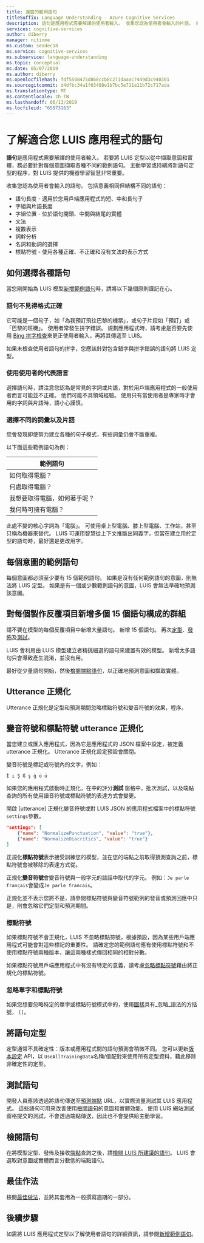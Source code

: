 ```yaml
---
title: 適當的範例語句
titleSuffix: Language Understanding - Azure Cognitive Services
description: 語句是應用程式需要解譯的使用者輸入。 收集您認為使用者會輸入的片語。 納入意義相同但以不同單字長度和單字位置建構的語句。
services: cognitive-services
author: diberry
manager: nitinme
ms.custom: seodec18
ms.service: cognitive-services
ms.subservice: language-understanding
ms.topic: conceptual
ms.date: 05/07/2019
ms.author: diberry
ms.openlocfilehash: fdf5508475d868ccb8c271daaac7449d3c940301
ms.sourcegitcommit: d4dfbc34a1f03488e1b7bc5e711a11b72c717ada
ms.translationtype: MT
ms.contentlocale: zh-TW
ms.lasthandoff: 06/13/2019
ms.locfileid: "65073163"
---
```

# <a name="understand-what-good-utterances-are-for-your-luis-app"></a>了解適合您 LUIS 應用程式的語句

**語句**是應用程式需要解譯的使用者輸入。 若要將 LUIS 定型以從中擷取意圖和實體，務必要針對每個意圖擷取各種不同的範例語句。 主動學習或持續將新語句定型的程序，對 LUIS 提供的機器學習智慧非常重要。

收集您認為使用者會輸入的語句。 包括意義相同但結構不同的語句：

* 語句長度 - 適用於您用戶端應用程式的短、中和長句子
* 字組與片語長度 
* 字組位置 - 位於語句開頭、中間與結尾的實體
* 文法 
* 複數表示
* 詞幹分析
* 名詞和動詞的選擇
* 標點符號 - 使用各種正確、不正確和沒有文法的表示方式

## <a name="how-to-choose-varied-utterances"></a>如何選擇各種語句

當您剛開始為 LUIS 模型[新增範例語句](luis-how-to-add-example-utterances.md)時，請將以下幾個原則謹記在心。

### <a name="utterances-arent-always-well-formed"></a>語句不見得格式正確

它可能是一個句子，如「為我預訂飛往巴黎的機票」，或句子片段如「預訂」或「巴黎的班機」。  使用者常發生拼字錯誤。 規劃應用程式時，請考慮是否要先使用 [Bing 拼字檢查](luis-tutorial-bing-spellcheck.md)來更正使用者輸入，再將其傳遞至 LUIS。 

如果未檢查使用者語句的拼字，您應該針對包含錯字與拼字錯誤的語句將 LUIS 定型。

### <a name="use-the-representative-language-of-the-user"></a>使用使用者的代表語言

選擇語句時，請注意您認為是常見的字詞或片語，對於用戶端應用程式的一般使用者而言可能並不正確。 他們可能不具領域經驗。 使用只有當使用者是專家時才會用的字詞與片語時，請小心謹慎。

### <a name="choose-varied-terminology-as-well-as-phrasing"></a>選擇不同的詞彙以及片語

您會發現即使努力建立各種的句子模式，有些詞彙仍會不斷重複。

以下面這些範例語句為例：

|範例語句|
|--|
|如何取得電腦？|
|何處取得電腦？|
|我想要取得電腦，如何著手呢？|
|我何時可擁有電腦？| 

此處不變的核心字詞為「電腦」。 可使用桌上型電腦、膝上型電腦、工作站，甚至只稱為機器來替代。 LUIS 可運用智慧從上下文推斷出同義字，但當在建立用於定型的語句時，最好還是更改用字。

## <a name="example-utterances-in-each-intent"></a>每個意圖的範例語句

每個意圖都必須至少要有 15 個範例語句。 如果是沒有任何範例語句的意圖，則無法將 LUIS 定型。 如果是有一個或少數範例語句的意圖，LUIS 會無法準確地預測該意圖。 

## <a name="add-small-groups-of-15-utterances-for-each-authoring-iteration"></a>對每個製作反覆項目新增多個 15 個語句構成的群組

請不要在模型的每個反覆項目中新增大量語句。 新增 15 個語句。 再次[定型](luis-how-to-train.md)、[發佈](luis-how-to-publish-app.md)及[測試](luis-interactive-test.md)。  

LUIS 會利用由 LUIS 模型建立者精挑細選的語句來建置有效的模型。 新增太多語句只會導致產生混淆，並沒有用。  

最好從少量語句開始，然後[檢閱端點語句](luis-how-to-review-endpoint-utterances.md)，以正確地預測意圖和擷取實體。

## <a name="utterance-normalization"></a>Utterance 正規化

Utterance 正規化是定型和預測期間忽略標點符號和變音符號的效果，程序。

## <a name="utterance-normalization-for-diacritics-and-punctuation"></a>變音符號和標點符號 utterance 正規化

當您建立或匯入應用程式，因為它是應用程式的 JSON 檔案中設定，被定義 utterance 正規化。 Utterance 正規化設定預設會關閉。 

變音符號是標記或符號內的文字，例如： 

```
İ ı Ş Ğ ş ğ ö ü
```

如果您的應用程式啟動時正規化，在中的評分**測試** 窗格中，批次測試，以及端點查詢的所有使用讀音符號或標點符號的表達方式會變更。

開啟 [utterance] 正規化變音符號或對 LUIS JSON 的應用程式檔案中的標點符號`settings`參數。

```JSON
"settings": [
    {"name": "NormalizePunctuation", "value": "true"},
    {"name": "NormalizeDiacritics", "value": "true"}
] 
```

正規化**標點符號**表示接受訓練您的模型，並在您的端點之前取得預測查詢之前，標點符號會被移除的表達方式從。 

正規化**變音符號**會變音符號與一般字元的談話中取代的字元。 例如：`Je parle français`會變成`Je parle francais`。 

正規化並不表示您將不是，請參閱標點符號與變音符號範例的發音或預測回應中只是，則會忽略它們定型和預測期間。


### <a name="punctuation-marks"></a>標點符號

如果標點符號不會正規化，LUIS 不忽略標點符號，根據預設，因為某些用戶端應用程式可能會對這些標記的重要性。 請確定您的範例語句應有使用標點符號和不使用標點符號兩種版本，讓這兩種樣式傳回相同的相對分數。 

如果標點符號用戶端應用程式中有沒有特定的意義，請考慮[忽略標點符號](#utterance-normalization)藉由將正規化的標點符號。 

### <a name="ignoring-words-and-punctuation"></a>忽略單字和標點符號

如果您想要忽略特定的單字或標點符號模式中的，使用[圖樣](luis-concept-patterns.md#pattern-syntax)具有_忽略_語法的方括號， `[]`。 

## <a name="training-utterances"></a>將語句定型

定型通常不具確定性：版本或應用程式間的語句預測會稍微不同。 您可以更新[版本設定](https://westus.dev.cognitive.microsoft.com/docs/services/5890b47c39e2bb17b84a55ff/operations/versions-update-application-version-settings) API，以 `UseAllTrainingData`名稱/值配對來使用所有定型資料，藉此移除非確定性的定型。

## <a name="testing-utterances"></a>測試語句 

開發人員應該透過將語句傳送至[預測端點](luis-how-to-azure-subscription.md) URL，以實際流量測試其 LUIS 應用程式。 這些語句可用來改善使用[檢閱語句](luis-how-to-review-endpoint-utterances.md)的意圖和實體效能。 使用 LUIS 網站測試窗格提交的測試，不會透過端點傳送，因此也不會提供給主動學習。 

## <a name="review-utterances"></a>檢閱語句

在將模型定型、發佈及接收[端點](luis-glossary.md#endpoint)查詢之後，請[檢閱 LUIS 所建議的語句](luis-how-to-review-endpoint-utterances.md)。 LUIS 會選取對意圖或實體而言分數低的端點語句。 

## <a name="best-practices"></a>最佳作法

檢閱[最佳做法](luis-concept-best-practices.md)，並將其套用為一般撰寫週期的一部分。

## <a name="next-steps"></a>後續步驟
如需將 LUIS 應用程式定型以了解使用者語句的詳細資訊，請參閱[新增範例語句](luis-how-to-add-example-utterances.md)。

